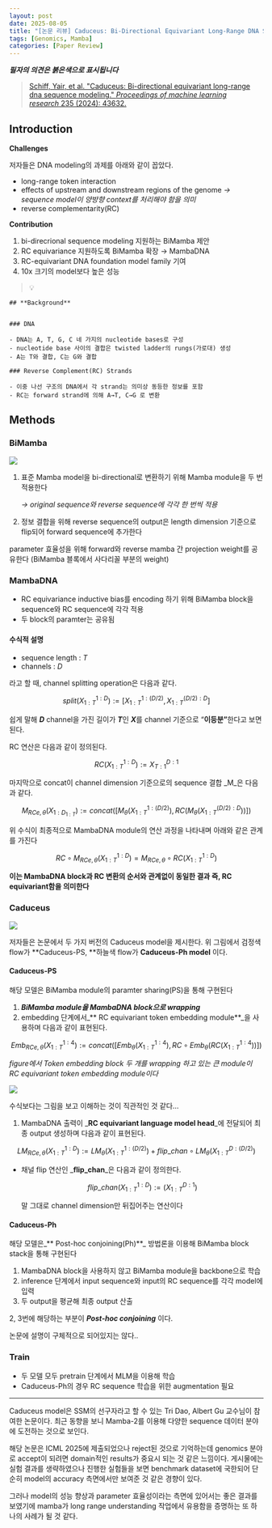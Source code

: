 ```yaml
---
layout: post
date: 2025-08-05
title: "[논문 리뷰] Caduceus: Bi-Directional Equivariant Long-Range DNA Sequence Modeling"
tags: [Genomics, Mamba]
categories: [Paper Review]
---
```


<span class="notion-red">_**필자의 의견은 붉은색으로 표시됩니다**_</span>


> [Schiff, Yair, et al. "Caduceus: Bi-directional equivariant long-range dna sequence modeling." ](https://pmc.ncbi.nlm.nih.gov/articles/PMC12189541/)[_Proceedings of machine learning research_](https://pmc.ncbi.nlm.nih.gov/articles/PMC12189541/)[ 235 (2024): 43632.](https://pmc.ncbi.nlm.nih.gov/articles/PMC12189541/)



## Introduction


**Challenges**


저자들은 DNA modeling의 과제를 아래와 같이 꼽았다.

- long-range token interaction
- effects of upstream and downstream regions of the genome 
_→ sequence model이 양방향 context를 처리해야 함을 의미_
- reverse complementarity(RC)

**Contribution**

1. bi-direcrional sequence modeling 지원하는 BiMamba 제안
1. RC equivariance 지원하도록 BiMamba 확장 → MambaDNA
1. RC-equivariant DNA foundation model family 기여
1. 10x 크기의 model보다 높은 성능

> 💡 


	## **Background**


	### DNA

	- DNA는 A, T, G, C 네 가지의 nucleotide bases로 구성
	- nucleotide base 사이의 결합은 twisted ladder의 rungs(가로대) 생성
	- A는 T와 결합, C는 G와 결합

	### Reverse Complement(RC) Strands

	- 이중 나선 구조의 DNA에서 각 strand는 의미상 동등한 정보를 포함
	- RC는 forward strand에 의해 A→T, C→G 로 변환


## Methods



### BiMamba


![](https://prod-files-secure.s3.us-west-2.amazonaws.com/542b861c-36a8-4051-84e5-8804b6728dba/2c247d59-7815-4980-99f0-8f0d21f445a7/image.png?X-Amz-Algorithm=AWS4-HMAC-SHA256&X-Amz-Content-Sha256=UNSIGNED-PAYLOAD&X-Amz-Credential=ASIAZI2LB4663S63OUYA%2F20250925%2Fus-west-2%2Fs3%2Faws4_request&X-Amz-Date=20250925T021653Z&X-Amz-Expires=3600&X-Amz-Security-Token=IQoJb3JpZ2luX2VjEN%2F%2F%2F%2F%2F%2F%2F%2F%2F%2F%2FwEaCXVzLXdlc3QtMiJHMEUCIDPe8B8kttD50lqmrCtdptc4sERMOdkI1YcgUNbKB5xJAiEA9tlieLFAxfNzCHDMqM3ZGFCuy1RmokERElg4R8uZiYwq%2FwMIaBAAGgw2Mzc0MjMxODM4MDUiDPEUGqoEYjjP1kjBjircA6Z%2B7voTRxRetH2VhapHRUgFcJGrmViJm7ySPIDscVrFWPukJm4oMjzbD9xXrumBjaEHo1PQ5nPIof18Yh4rgIh7ia555XUxLizarFyaSlJdpC9fooArAV1zBLAIxr2aljc37KjvggMtxuZmcDkdTMc4i2e2UnRIdBBM%2BA%2BLXuPgMsTpGDJwbSbsAYy%2FbSJ6g7kiK2ewF52nYOXMBmVZzCElC5vWP5ENG%2FI1wpI1ndp6h46SrZFrq9jD87RkT%2B2FQ9VZS%2FQl4V7Zwib3z6iO40WW5HpzjzKNkHo4T07SN%2BjnheusZRT34zyMlwuvP4UrL6Ri17gGjx9OUla7XYm6aQF8oehKGcFAtQZwrGQ01dl0JRaNU%2FLR22Rckn7qSkb4Or5zNv74ImU%2BNXelGB%2FK2oWNsK9jtqpy%2BUqYbmZEaY9c54LH%2F6tlhYpKIwQOE9GsYwKwRP8ilbQaNYuGtbuFLr3%2FkCjQFwf6csp7D%2FJB7q6r9qu7HLem4%2FZ835%2FeLU1X6WCRHd7XRTg2udzbAVfmBuUJd3D%2BQ8yfX9y5JEpAkGOK%2BF2C%2B0SWsprYKDQp8SQj5nsR5mZ3dq04bb0WlUJ5vvrWudAzjh4B8D%2BbC3hP4sn5O3TzJxw2qyR2NO2WMKDn0cYGOqUBjyeJLbwviOFt1O%2Fn3Rs8rJEsESC6CNu57MnCjmXbziIh6T8fm99XF4KSGPWWybgXTtkNgiIvsDpw8U1xweDsIkXMNo3YylC9cYX75boy9Pb%2BpDYwbMve9fJUozbsN2D01x2IdnDi4wvJxj%2F3K5QXQJ4o%2F8blK%2BS3CObK73wGwx2TWFMVI40uBnxBEdqVBI925pyF9X0AHDRTFEV5ykTByDmGyjoy&X-Amz-Signature=9691096cbb67d93dc18ef7937102b38711cc0d0f305ea7776b7d40c4cd709ac3&X-Amz-SignedHeaders=host&x-amz-checksum-mode=ENABLED&x-id=GetObject)

1. 표준 Mamba model을 bi-directional로 변환하기 위해 Mamba module을 두 번 적용한다

	_→ original sequence와 reverse sequence에 각각 한 번씩 적용_

1. 정보 결합을 위해 reverse sequence의 output은 length dimension 기준으로 flip되어 forward sequence에 추가한다

parameter 효율성을 위해 forward와 reverse mamba 간 projection weight를 공유한다 (BiMamba 블록에서 사다리꼴 부분의 weight)



### MambaDNA

- RC equivariance inductive bias를 encoding 하기 위해 BiMamba block을 sequence와 RC sequence에 각각 적용
- 두 block의 paramter는 공유됨


#### 수식적 설명

- sequence length : _T_
- channels : _D_

라고 할 때,  channel splitting operation은 다음과 같다.


$$
split(X^{1:D}_{1:T}):=[X^{1:(D/2)}_{1:T},X^{(D/2):D}_{1:T}]
$$


<span class="notion-red">쉽게 말해 </span><span class="notion-red">_**D**_</span><span class="notion-red"> channel을 가진 길이가 </span><span class="notion-red">_**T**_</span><span class="notion-red">인 </span><span class="notion-red">_**X**_</span><span class="notion-red">를 channel 기준으로 “</span><span class="notion-red">**이등분”**</span><span class="notion-red">한다고 보면 된다.</span>


RC 연산은 다음과 같이 정의된다.


$$
RC(X^{1:D}_{1:T}):=X^{D:1}_{T:1}
$$


마지막으로 concat이 channel dimension 기준으로의 sequence 결합 _M_은 다음과 같다.


$$
M_{RCe,\theta}(X_{1:D_{1:T}}):=concat([M_{\theta}(X^{1:(D/2)}_{1:T}),RC(M_{\theta}(X^{(D/2):D}_{1:T}))])
$$


위 수식이 최종적으로 MambaDNA module의 연산 과정을 나타내며 아래와 같은 관계를 가진다


$$
RC\circ M_{RCe,\theta}(X^{1:D}_{1:T}) = M_{RCe,\theta} \circ RC(X^{1:D}_{1:T})
$$


**이는 MambaDNA block과 RC 변환의 순서와 관계없이 동일한 결과 즉, RC equivariant함을 의미한다**



### Caduceus


![](https://prod-files-secure.s3.us-west-2.amazonaws.com/542b861c-36a8-4051-84e5-8804b6728dba/f94a60d7-8145-473b-aef9-7c68d3ec604a/image.png?X-Amz-Algorithm=AWS4-HMAC-SHA256&X-Amz-Content-Sha256=UNSIGNED-PAYLOAD&X-Amz-Credential=ASIAZI2LB4663S63OUYA%2F20250925%2Fus-west-2%2Fs3%2Faws4_request&X-Amz-Date=20250925T021653Z&X-Amz-Expires=3600&X-Amz-Security-Token=IQoJb3JpZ2luX2VjEN%2F%2F%2F%2F%2F%2F%2F%2F%2F%2F%2FwEaCXVzLXdlc3QtMiJHMEUCIDPe8B8kttD50lqmrCtdptc4sERMOdkI1YcgUNbKB5xJAiEA9tlieLFAxfNzCHDMqM3ZGFCuy1RmokERElg4R8uZiYwq%2FwMIaBAAGgw2Mzc0MjMxODM4MDUiDPEUGqoEYjjP1kjBjircA6Z%2B7voTRxRetH2VhapHRUgFcJGrmViJm7ySPIDscVrFWPukJm4oMjzbD9xXrumBjaEHo1PQ5nPIof18Yh4rgIh7ia555XUxLizarFyaSlJdpC9fooArAV1zBLAIxr2aljc37KjvggMtxuZmcDkdTMc4i2e2UnRIdBBM%2BA%2BLXuPgMsTpGDJwbSbsAYy%2FbSJ6g7kiK2ewF52nYOXMBmVZzCElC5vWP5ENG%2FI1wpI1ndp6h46SrZFrq9jD87RkT%2B2FQ9VZS%2FQl4V7Zwib3z6iO40WW5HpzjzKNkHo4T07SN%2BjnheusZRT34zyMlwuvP4UrL6Ri17gGjx9OUla7XYm6aQF8oehKGcFAtQZwrGQ01dl0JRaNU%2FLR22Rckn7qSkb4Or5zNv74ImU%2BNXelGB%2FK2oWNsK9jtqpy%2BUqYbmZEaY9c54LH%2F6tlhYpKIwQOE9GsYwKwRP8ilbQaNYuGtbuFLr3%2FkCjQFwf6csp7D%2FJB7q6r9qu7HLem4%2FZ835%2FeLU1X6WCRHd7XRTg2udzbAVfmBuUJd3D%2BQ8yfX9y5JEpAkGOK%2BF2C%2B0SWsprYKDQp8SQj5nsR5mZ3dq04bb0WlUJ5vvrWudAzjh4B8D%2BbC3hP4sn5O3TzJxw2qyR2NO2WMKDn0cYGOqUBjyeJLbwviOFt1O%2Fn3Rs8rJEsESC6CNu57MnCjmXbziIh6T8fm99XF4KSGPWWybgXTtkNgiIvsDpw8U1xweDsIkXMNo3YylC9cYX75boy9Pb%2BpDYwbMve9fJUozbsN2D01x2IdnDi4wvJxj%2F3K5QXQJ4o%2F8blK%2BS3CObK73wGwx2TWFMVI40uBnxBEdqVBI925pyF9X0AHDRTFEV5ykTByDmGyjoy&X-Amz-Signature=e8921e3056b598d98bf50bc5e1fd8269165c433343304260112874dda89434d6&X-Amz-SignedHeaders=host&x-amz-checksum-mode=ENABLED&x-id=GetObject)


저자들은 논문에서 두 가지 버전의 Caduceus model을 제시한다. 위 그림에서 검정색 flow가 **Caduceus-PS, **하늘색 flow가 **Caduceus-Ph model** 이다.



#### Caduceus-PS


해당 모델은 BiMamba module의 paramter sharing(PS)을 통해 구현된다

1. _**BiMamba module을 MambaDNA block으로 wrapping**_
1. embedding 단계에서_** RC equivariant token embedding module**_을 사용하며 다음과 같이 표현된다.

$$
Emb_{RCe,\theta}(X^{1:4}_{1:T}):=concat([Emb_{\theta}(X^{1:4}_{1:T}),RC \circ Emb_{\theta}(RC(X^{1:4}_{1:T}))])
$$


_figure에서 Token embedding block 두 개를 wrapping 하고 있는 큰 module이 RC equivariant token embedding module이다_


![](https://prod-files-secure.s3.us-west-2.amazonaws.com/542b861c-36a8-4051-84e5-8804b6728dba/b175e4da-71eb-4e91-8c23-a06dabe673c9/image.png?X-Amz-Algorithm=AWS4-HMAC-SHA256&X-Amz-Content-Sha256=UNSIGNED-PAYLOAD&X-Amz-Credential=ASIAZI2LB4663S63OUYA%2F20250925%2Fus-west-2%2Fs3%2Faws4_request&X-Amz-Date=20250925T021653Z&X-Amz-Expires=3600&X-Amz-Security-Token=IQoJb3JpZ2luX2VjEN%2F%2F%2F%2F%2F%2F%2F%2F%2F%2F%2FwEaCXVzLXdlc3QtMiJHMEUCIDPe8B8kttD50lqmrCtdptc4sERMOdkI1YcgUNbKB5xJAiEA9tlieLFAxfNzCHDMqM3ZGFCuy1RmokERElg4R8uZiYwq%2FwMIaBAAGgw2Mzc0MjMxODM4MDUiDPEUGqoEYjjP1kjBjircA6Z%2B7voTRxRetH2VhapHRUgFcJGrmViJm7ySPIDscVrFWPukJm4oMjzbD9xXrumBjaEHo1PQ5nPIof18Yh4rgIh7ia555XUxLizarFyaSlJdpC9fooArAV1zBLAIxr2aljc37KjvggMtxuZmcDkdTMc4i2e2UnRIdBBM%2BA%2BLXuPgMsTpGDJwbSbsAYy%2FbSJ6g7kiK2ewF52nYOXMBmVZzCElC5vWP5ENG%2FI1wpI1ndp6h46SrZFrq9jD87RkT%2B2FQ9VZS%2FQl4V7Zwib3z6iO40WW5HpzjzKNkHo4T07SN%2BjnheusZRT34zyMlwuvP4UrL6Ri17gGjx9OUla7XYm6aQF8oehKGcFAtQZwrGQ01dl0JRaNU%2FLR22Rckn7qSkb4Or5zNv74ImU%2BNXelGB%2FK2oWNsK9jtqpy%2BUqYbmZEaY9c54LH%2F6tlhYpKIwQOE9GsYwKwRP8ilbQaNYuGtbuFLr3%2FkCjQFwf6csp7D%2FJB7q6r9qu7HLem4%2FZ835%2FeLU1X6WCRHd7XRTg2udzbAVfmBuUJd3D%2BQ8yfX9y5JEpAkGOK%2BF2C%2B0SWsprYKDQp8SQj5nsR5mZ3dq04bb0WlUJ5vvrWudAzjh4B8D%2BbC3hP4sn5O3TzJxw2qyR2NO2WMKDn0cYGOqUBjyeJLbwviOFt1O%2Fn3Rs8rJEsESC6CNu57MnCjmXbziIh6T8fm99XF4KSGPWWybgXTtkNgiIvsDpw8U1xweDsIkXMNo3YylC9cYX75boy9Pb%2BpDYwbMve9fJUozbsN2D01x2IdnDi4wvJxj%2F3K5QXQJ4o%2F8blK%2BS3CObK73wGwx2TWFMVI40uBnxBEdqVBI925pyF9X0AHDRTFEV5ykTByDmGyjoy&X-Amz-Signature=423824b0a27bf10d3961917d14787ab79047900bf98b2896f582fdf8d834ef2e&X-Amz-SignedHeaders=host&x-amz-checksum-mode=ENABLED&x-id=GetObject)


<span class="notion-red">수식보다는 그림을 보고 이해하는 것이 직관적인 것 같다…</span>

1. MambaDNA 출력이 _**RC equivariant language model head**_에 전달되어 최종 output 생성하며 다음과 같이 표현된다.

$$
LM_{RCe,\theta}(X^{1:D}_{1:T}):= LM_{\theta}(X^{1:(D/2)}_{1:T})+flip\_chan\circ LM_{\theta}(X^{D:(D/2)}_{1:T})
$$

- 채널 flip 연산인 _**flip\_chan**_은 다음과 같이 정의한다.

	$$
	flip\_chan(X^{1:D}_{1:T}):=(X^{D:1}_{1:T})
	$$


	말 그대로 channel dimension만 뒤집어주는 연산이다



#### Caduceus-Ph


해당 모델은_** Post-hoc conjoining(Ph)**_ 방법론을 이용해 BiMamba block stack을 통해 구현된다

1. MambaDNA block을 사용하지 않고 BiMamba module을 backbone으로 학습
1. inference 단계에서 input sequence와 input의 RC sequence를 각각 model에 입력
1. 두 output을 평균해 최종 output 산출

2, 3번에 해당하는 부분이 _**Post-hoc conjoining**_ 이다.


<span class="notion-red">논문에 설명이 구체적으로 되어있지는 않다..</span>



### Train

- 두 모델 모두 pretrain 단계에서 MLM을 이용해 학습
- Caduceus-Ph의 경우 RC sequence 학습을 위한 augmentation 필요

---


<span class="notion-red">Caduceus model은 SSM의 선구자라고 할 수 있는 Tri Dao, Albert Gu 교수님이 참여한 논문이다. 최근 동향을 보니 Mamba-2를 이용해 다양한 sequence 데이터 분야에 도전하는 것으로 보인다.</span>


<span class="notion-red">해당 논문은 ICML 2025에 제출되었으나 reject된 것으로 기억하는데 genomics 분야로 accept이 되려면 domain적인 results가 중요시 되는 것 같은 느낌이다. 게시물에는 실험 결과를 생략하였으나 진행한 실험들을 보면 benchmark dataset에 국한되어 단순히 model의 accuracy 측면에서만 보여준 것 같은 경향이 있다.</span>


<span class="notion-red">그러나 model의 성능 향상과 parameter 효율성이라는 측면에 있어서는 좋은 결과를 보였기에 mamba가 long range understanding 작업에서 유용함을 증명하는 또 하나의 사례가 될 것 같다.</span>

